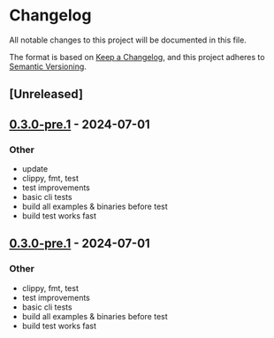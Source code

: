 # Changelog
All notable changes to this project will be documented in this file.

The format is based on [Keep a Changelog](https://keepachangelog.com/en/1.0.0/),
and this project adheres to [Semantic Versioning](https://semver.org/spec/v2.0.0.html).

## [Unreleased]

## [0.3.0-pre.1](https://github.com/lee-orr/dexterous_developer/releases/tag/dexterous_developer_test_utils-v0.3.0-pre.1) - 2024-07-01

### Other
- update
- clippy, fmt, test
- test improvements
- basic cli tests
- build all examples & binaries before test
- build test works fast

## [0.3.0-pre.1](https://github.com/lee-orr/dexterous_developer/releases/tag/dexterous_developer_test_utils-v0.3.0-pre.1) - 2024-07-01

### Other
- clippy, fmt, test
- test improvements
- basic cli tests
- build all examples & binaries before test
- build test works fast
